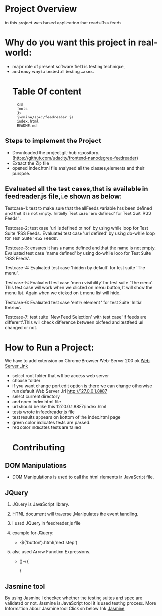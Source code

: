 # Project Overview

  in this project web based application that reads Rss feeds.

# Why do you want this project in real-world:

-   major role of present software field is testing technique,
-   and easy way to tested all testing cases.
    # Table Of content
          css
          fonts
          Js
          jasmine/spec/feedreader.js
          index.html
          README.md

## Steps to implement the Project

-   Downloaded the project git-hub repository.(<https://github.com/udacity/frontend-nanodegree-feedreader>)
-   Extract the Zip file
-   opened index.html file analysed all the classes,elements and their puropse.

## Evaluated all the test cases,that is available in feedreader.js file,i.e shown as below:

   Testcase-1: test to make sure that the allFeeds variable has been defined and that it is not empty.
     Initially  Test case 'are defined' for  Test Suit 'RSS Feeds' .

   Testcase-2: test case 'url is defined or not' by using while loop  for Test Suite 'RSS Feeds'.
              Evaluated test case 'url defined' by using do-while loop for Test Suite 'RSS Feeds'.

   Testcase-3: ensures it has a name defined and that the name is not empty.
         Evaluated test case 'name defined' by using do-while loop for Test Suite 'RSS Feeds'.

   Testcase-4: Evaluated test case 'hidden by default' for test suite 'The menu'.

   Testcase-5: Evaluated test case 'menu visibility' for test suite 'The menu'. This test case will work when we clicked on menu button, It will show the menu list. Again when we clicked on it menu list will hide.

   Testcase-6: Evaluated test case 'entry element ' for test Suite 'Initial Entries'.

   Testcase-7:  test suite 'New Feed Selection' with test case 'if feeds are different'.This will check difference between oldfeed and testfeed url changed or not.

# How to Run a Project:

 We have to add extension on Chrome Browser Web-Server 200 ok
 [Web Server Link](https://github.com/kzahel/web-server-chrome)

-   select root folder that will be access web server
-   choose folder
-   if you want change port edit option is there  we can change otherwise run default Web Server Url <http://127.0.0.1.8887>
-   select current directory
-   and open index.html file
-   url should be like this 127.0.0.1.8887/index.html
-   tests wrote in feedreader.js file
-   test results appears on bottom of the index.html page
-   green color indicates tests are passed.
-   red color indicates tests are failed
    # Contributing

## DOM Manipulations

-   DOM Manipulations is used to call the html elements in JavaScript file.
## JQuery

1.  JQuery is JavaScript library.
2.  HTML document will  traverse ,Manipulates the  event handling.
3.  i used JQuery in feedreader.js file.
4.  example for JQuery:
    -   \-$('button').html('next step')
5.  also used Arrow Function Expressions.

    -   ()=>{

        }

## Jasmine tool

  By using Jasmine I checked whether the testing suites and spec are validated or not.
  Jasmine is JavaScript tool it is used testing process.
More Information about Jasmine tool Click on below link
 [Jasmine](https://jasmine.github.io/)
